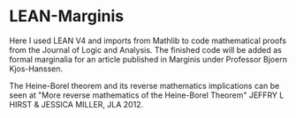 # LEAN-Marginis 
Here I used LEAN V4 and imports from Mathlib to code mathematical proofs from the Journal of Logic and Analysis. The finished code will be added as formal marginalia for an article published in Marginis under Professor Bjoern Kjos-Hanssen. 

The Heine-Borel theorem and its reverse mathematics implications can be seen at "More reverse mathematics of the Heine-Borel Theorem"
JEFFRY L HIRST & JESSICA MILLER, JLA 2012.
